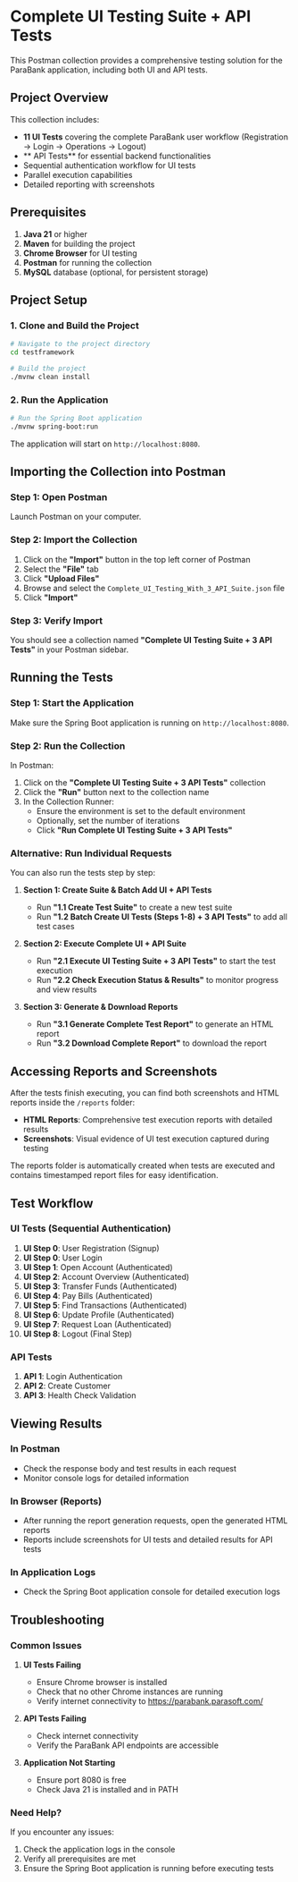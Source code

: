 # Complete UI Testing Suite +  API Tests

This Postman collection provides a comprehensive testing solution for the ParaBank application, including both UI and API tests.

## Project Overview

This collection includes:
- **11 UI Tests** covering the complete ParaBank user workflow (Registration → Login → Operations → Logout)
- ** API Tests** for essential backend functionalities
- Sequential authentication workflow for UI tests
- Parallel execution capabilities
- Detailed reporting with screenshots

## Prerequisites

1. **Java 21** or higher
2. **Maven** for building the project
3. **Chrome Browser** for UI testing
4. **Postman** for running the collection
5. **MySQL** database (optional, for persistent storage)

## Project Setup

### 1. Clone and Build the Project

```bash
# Navigate to the project directory
cd testframework

# Build the project
./mvnw clean install
```

### 2. Run the Application

```bash
# Run the Spring Boot application
./mvnw spring-boot:run
```

The application will start on `http://localhost:8080`.

## Importing the Collection into Postman

### Step 1: Open Postman
Launch Postman on your computer.

### Step 2: Import the Collection
1. Click on the **"Import"** button in the top left corner of Postman
2. Select the **"File"** tab
3. Click **"Upload Files"**
4. Browse and select the `Complete_UI_Testing_With_3_API_Suite.json` file
5. Click **"Import"**

### Step 3: Verify Import
You should see a collection named **"Complete UI Testing Suite + 3 API Tests"** in your Postman sidebar.

## Running the Tests

### Step 1: Start the Application
Make sure the Spring Boot application is running on `http://localhost:8080`.

### Step 2: Run the Collection
In Postman:
1. Click on the **"Complete UI Testing Suite + 3 API Tests"** collection
2. Click the **"Run"** button next to the collection name
3. In the Collection Runner:
   - Ensure the environment is set to the default environment
   - Optionally, set the number of iterations
   - Click **"Run Complete UI Testing Suite + 3 API Tests"**

### Alternative: Run Individual Requests
You can also run the tests step by step:

1. **Section 1: Create Suite & Batch Add UI + API Tests**
   - Run **"1.1 Create Test Suite"** to create a new test suite
   - Run **"1.2 Batch Create UI Tests (Steps 1-8) + 3 API Tests"** to add all test cases

2. **Section 2: Execute Complete UI + API Suite**
   - Run **"2.1 Execute UI Testing Suite + 3 API Tests"** to start the test execution
   - Run **"2.2 Check Execution Status & Results"** to monitor progress and view results

3. **Section 3: Generate & Download Reports**
   - Run **"3.1 Generate Complete Test Report"** to generate an HTML report
   - Run **"3.2 Download Complete Report"** to download the report

## Accessing Reports and Screenshots

After the tests finish executing, you can find both screenshots and HTML reports inside the `/reports` folder:

- **HTML Reports**: Comprehensive test execution reports with detailed results
- **Screenshots**: Visual evidence of UI test execution captured during testing

The reports folder is automatically created when tests are executed and contains timestamped report files for easy identification.

## Test Workflow

### UI Tests (Sequential Authentication)
1. **UI Step 0**: User Registration (Signup)
2. **UI Step 0**: User Login
3. **UI Step 1**: Open Account (Authenticated)
4. **UI Step 2**: Account Overview (Authenticated)
5. **UI Step 3**: Transfer Funds (Authenticated)
6. **UI Step 4**: Pay Bills (Authenticated)
7. **UI Step 5**: Find Transactions (Authenticated)
8. **UI Step 6**: Update Profile (Authenticated)
9. **UI Step 7**: Request Loan (Authenticated)
10. **UI Step 8**: Logout (Final Step)

### API Tests
1. **API 1**: Login Authentication
2. **API 2**: Create Customer
3. **API 3**: Health Check Validation

## Viewing Results

### In Postman
- Check the response body and test results in each request
- Monitor console logs for detailed information

### In Browser (Reports)
- After running the report generation requests, open the generated HTML reports
- Reports include screenshots for UI tests and detailed results for API tests

### In Application Logs
- Check the Spring Boot application console for detailed execution logs

## Troubleshooting

### Common Issues

1. **UI Tests Failing**
   - Ensure Chrome browser is installed
   - Check that no other Chrome instances are running
   - Verify internet connectivity to https://parabank.parasoft.com/

2. **API Tests Failing**
   - Check internet connectivity
   - Verify the ParaBank API endpoints are accessible

3. **Application Not Starting**
   - Ensure port 8080 is free
   - Check Java 21 is installed and in PATH

### Need Help?
If you encounter any issues:
1. Check the application logs in the console
2. Verify all prerequisites are met
3. Ensure the Spring Boot application is running before executing tests